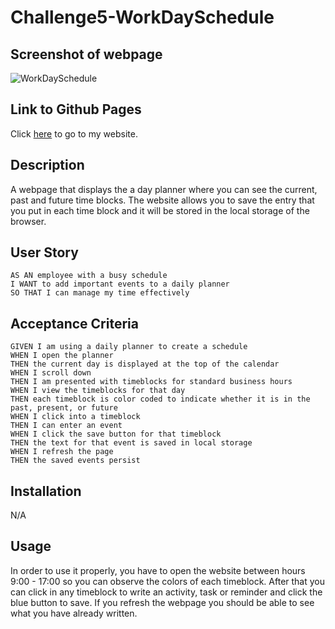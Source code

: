 # Challenge5-WorkDaySchedule


## Screenshot of webpage
![WorkDaySchedule](https://user-images.githubusercontent.com/125534814/236731606-854bb337-1965-45cf-ad24-2b79e99c52b6.png)

## Link to Github Pages 
Click [here](https://carloscastilloflores.github.io/Challenge5-WorkDaySchedule) to go to my website. 

## Description
A webpage that displays the a day planner where you can see the current, past and future time blocks. The website allows you to save the entry that you put in each time block and it will be stored in the local storage of the browser. 

## User Story 

```
AS AN employee with a busy schedule
I WANT to add important events to a daily planner
SO THAT I can manage my time effectively
```

## Acceptance Criteria

```
GIVEN I am using a daily planner to create a schedule
WHEN I open the planner
THEN the current day is displayed at the top of the calendar
WHEN I scroll down
THEN I am presented with timeblocks for standard business hours
WHEN I view the timeblocks for that day
THEN each timeblock is color coded to indicate whether it is in the past, present, or future
WHEN I click into a timeblock
THEN I can enter an event
WHEN I click the save button for that timeblock
THEN the text for that event is saved in local storage
WHEN I refresh the page
THEN the saved events persist
```

## Installation 
N/A

## Usage 
In order to use it properly, you have to open the website between hours 9:00 - 17:00 so you can observe the colors of each timeblock. After that you can click in any timeblock to write an activity, task or reminder and click the blue button to save. If you refresh the webpage you should be able to see what you have already written. 